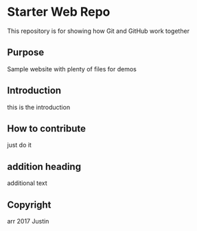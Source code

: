 # Starter Web Repo

This repository is for showing how Git and GitHub work together

## Purpose

Sample website with plenty of files for demos

## Introduction
this is the introduction

## How to contribute

just do it

## addition heading
additional text

## Copyright
arr 2017 Justin
